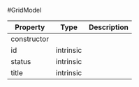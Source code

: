 #GridModel

| Property |      Type     |  Description |
|----------|:-------------:|-------------:|
| constructor |  |              |
| id | intrinsic |              |
| status | intrinsic |              |
| title | intrinsic |              |
